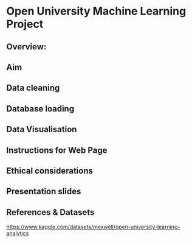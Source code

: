 # Open University Machine Learning Project

## Overview:

## Aim


## Data cleaning 


## Database loading


## Data Visualisation


## Instructions for Web Page


## Ethical considerations


## Presentation slides


## References & Datasets

https://www.kaggle.com/datasets/mexwell/open-university-learning-analytics


